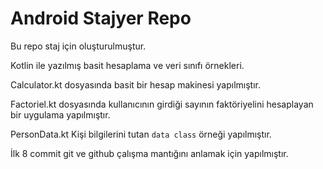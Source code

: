 # Android Stajyer Repo

Bu repo staj için oluşturulmuştur.

Kotlin ile yazılmış basit hesaplama ve veri sınıfı örnekleri.

Calculator.kt dosyasında basit bir hesap makinesi yapılmıştır.

Factoriel.kt dosyasında kullanıcının girdiği sayının faktöriyelini hesaplayan bir uygulama yapılmıştır.

PersonData.kt Kişi bilgilerini tutan `data class` örneği yapılmıştır.

İlk 8 commit git ve github çalışma mantığını anlamak için yapılmıştır.